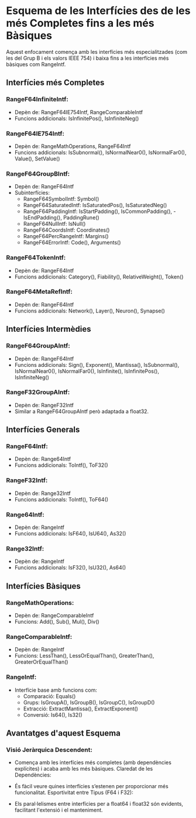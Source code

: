 # Esquema de les Interfícies des de les més Completes fins a les més Bàsiques
Aquest enfocament comença amb les interfícies més especialitzades (com les del Grup B i els valors IEEE 754) i baixa fins a les interfícies més bàsiques com RangeIntf.

## Interfícies més Completes
### RangeF64InfiniteIntf:
- Depèn de: RangeF64IE754Intf, RangeComparableIntf
- Funcions addicionals: IsInfinitePos(), IsInfiniteNeg()

### RangeF64IE754Intf:
- Depèn de: RangeMathOperations, RangeF64Intf
- Funcions addicionals: IsSubnormal(), IsNormalNear0(), IsNormalFar0(), Value(), SetValue()

### RangeF64GroupBIntf:
- Depèn de: RangeF64Intf
- Subinterfícies:
    - RangeF64SymbolIntf: Symbol()
    - RangeF64SaturatedIntf: IsSaturatedPos(), IsSaturatedNeg()
    - RangeF64PaddingIntf: IsStartPadding(), IsCommonPadding(),   - IsEndPadding(), PaddingRune()
    - RangeF64NullIntf: IsNull()
    - RangeF64CoordsIntf: Coordinates()
    - RangeF64PercRangeIntf: Margins()
    - RangeF64ErrorIntf: Code(), Arguments()

### RangeF64TokenIntf:
- Depèn de: RangeF64Intf
- Funcions addicionals: Category(), Fiability(), RelativeWeight(), Token()

### RangeF64MetaRefIntf:
- Depèn de: RangeF64Intf
- Funcions addicionals: Network(), Layer(), Neuron(), Synapse()

## Interfícies Intermèdies
### RangeF64GroupAIntf:
- Depèn de: RangeF64Intf
- Funcions addicionals: Sign(), Exponent(), Mantissa(), IsSubnormal(), IsNormalNear0(), IsNormalFar0(), IsInfinite(), IsInfinitePos(), IsInfiniteNeg()

### RangeF32GroupAIntf:
- Depèn de: RangeF32Intf
- Similar a RangeF64GroupAIntf però adaptada a float32.

## Interfícies Generals
### RangeF64Intf:
- Depèn de: Range64Intf
- Funcions addicionals: ToIntf(), ToF32()

### RangeF32Intf:
- Depèn de: Range32Intf
- Funcions addicionals: ToIntf(), ToF64()

### Range64Intf:
- Depèn de: RangeIntf
- Funcions addicionals: IsF64(), IsU64(), As32()

### Range32Intf:
- Depèn de: RangeIntf
- Funcions addicionals: IsF32(), IsU32(), As64()

## Interfícies Bàsiques
### RangeMathOperations:
- Depèn de: RangeComparableIntf
- Funcions: Add(), Sub(), Mul(), Div()

### RangeComparableIntf:
- Depèn de: RangeIntf
- Funcions: LessThan(), LessOrEqualThan(), GreaterThan(), GreaterOrEqualThan()

### RangeIntf:
- Interfície base amb funcions com:
    - Comparació: Equals()
    - Grups: IsGroupA(), IsGroupB(), IsGroupC(), IsGroupD()
    - Extracció: ExtractMantissa(), ExtractExponent()
    - Conversió: Is64(), Is32()

## Avantatges d'aquest Esquema
### Visió Jeràrquica Descendent:
- Comença amb les interfícies més completes (amb dependències explícites) i acaba amb les més bàsiques.
Claredat de les Dependències:

- És fàcil veure quines interfícies s’estenen per proporcionar més funcionalitat.
Esportivitat entre Tipus (F64 i F32):

 - Els paral·lelismes entre interfícies per a float64 i float32 són evidents, facilitant l'extensió i el manteniment.

